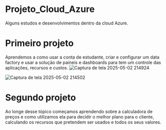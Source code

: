# Projeto_Cloud_Azure
Alguns estudos e desenvolvimentos dentro da cloud Azure. 

# Primeiro projeto 
Aprendemos a como usar a conta de estudante,
criar e configurar um data factory e usar a solução de paineis e dashboards para tem um controle das aplicações, recursos e custos.
![Captura de tela 2025-05-02 214924](https://github.com/user-attachments/assets/2e3c97ab-484d-44b6-ba7c-93bbd821b9a8)

![Captura de tela 2025-05-02 214502](https://github.com/user-attachments/assets/12808c9e-46e4-4fc2-aed2-c1614cac5f7a)

# Segundo projeto 
Ao longe desse tópico começamos aprendendo sobre a calculadora de preços e como utilizamos ela para decidir o melhor plano para o cliente,
calculando os recursos que pretendem ser usados e todos os seus valores. 


